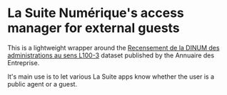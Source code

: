 # La Suite Numérique's access manager for external guests

This is a lightweight wrapper around the [Recensement de la DINUM des administrations au sens L100-3](https://www.data.gouv.fr/fr/datasets/recensement-de-la-dinum-des-administrations-au-sens-l100-3/#/resources) dataset published by the Annuaire des Entreprise.

It's main use is to let various La Suite apps know whether the user is a public agent or a guest.